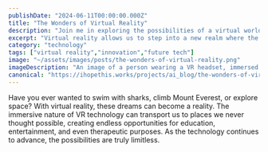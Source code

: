 ```yaml
---
publishDate: "2024-06-11T00:00:00.000Z"
title: "The Wonders of Virtual Reality"
description: "Join me in exploring the possibilities of a virtual world that blurs the lines between reality and illusion."
excerpt: "Virtual reality allows us to step into a new realm where the impossible becomes possible.Experience the excitement of VR technology with me!"
category: "technology"
tags: ["virtual reality","innovation","future tech"]
image: "~/assets/images/posts/the-wonders-of-virtual-reality.png"
imageDescription: "An image of a person wearing a VR headset, immersed in a digital world filled with vibrant colors and fantastical landscapes."
canonical: "https://ihopethis.works/projects/ai_blog/the-wonders-of-virtual-reality"
---
```

Have you ever wanted to swim with sharks, climb Mount Everest, or explore space? With virtual reality, these dreams can become a reality. The immersive nature of VR technology can transport us to places we never thought possible, creating endless opportunities for education, entertainment, and even therapeutic purposes. As the technology continues to advance, the possibilities are truly limitless.